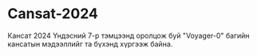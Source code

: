 # Cansat-2024
Кансат 2024 Үндэсний 7-р тэмцээнд оролцож буй "Voyager-0" багийн кансатын мэдээллийг та бүхэнд хүргээж байна.
